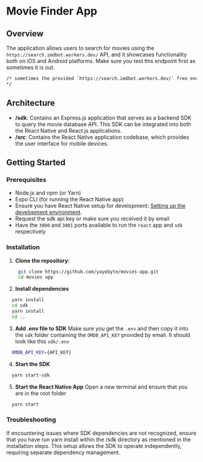 # Movie Finder App

## Overview
The application allows users to search for movies using the `https://search.imdbot.workers.dev/` API, and it showcases functionality both on iOS and Android platforms.
Make sure you test this endpoint first as sometimes it is out.
```bash
/* sometimes the provided `https://search.imdbot.workers.dev/` free endpoint is failing I decided to use another free but only for personal use `https://www.omdbapi.com/` with more queries available per day. Make sure you add the OMDB_API_KEY to the .env file in sdk/ folder
*/
```

## Architecture
- **/sdk**: Contains an Express.js application that serves as a backend SDK to query the movie database API. This SDK can be integrated into both the React Native and React.js applications.
- **/src**: Contains the React Native application codebase, which provides the user interface for mobile devices.

## Getting Started

### Prerequisites
- Node.js and npm (or Yarn)
- Expo CLI (for running the React Native app)
- Ensure you have React Native setup for development: [Setting up the development environment](https://reactnative.dev/docs/environment-setup).
- Request the sdk api key or make sure you received it by email
- Have the `3000` and `3001` ports available to run the `react` app and `sdk` respectively

### Installation
1. **Clone the repository:**

   ```bash
    git clone https://github.com/yayobyte/movies-app.git
    cd movies app
   ```
2. **Install dependencies**
  ```bash
    yarn install
    cd sdk
    yarn install
    cd ..
  ```
3. **Add .env file to SDK**
Make sure you get the `.env` and then copy it into the `sdk` folder containing the `OMDB_API_KEY` provided by email. It should look like this
`sdk/.env`
```bash
  OMDB_API_KEY={API_KEY}
```

4. **Start the SDK**
  ```bash
    yarn start-sdk
  ```
5. **Start the React Native App**
Open a new terminal and ensure that you are in the root folder
  ```bash
    yarn start
  ```

### Troubleshooting
If encountering issues where SDK dependencies are not recognized, ensure that you have run yarn install within the /sdk directory as mentioned in the installation steps. This setup allows the SDK to operate independently, requiring separate dependency management.
